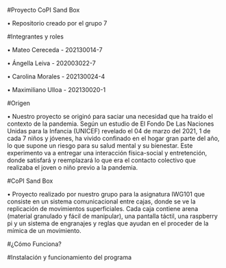 #Proyecto CoPI Sand Box

•	Repositorio creado por el grupo 7 

#Integrantes y roles

•	Mateo Cereceda - 202130014-7

•	Ángella Leiva - 202003022-7

•	Carolina Morales - 202130024-4

•	Maximiliano Ulloa - 202130020-1

#Origen

•	Nuestro proyecto se originó para saciar una necesidad que ha traído el contexto de la pandemia. Según un estudio de El Fondo De Las Naciones Unidas para la Infancia (UNICEF) revelado el 04 de marzo del 2021, 1 de cada 7 niños y jóvenes, ha vivido confinado en el hogar gran parte del año, lo que supone un riesgo para su salud mental y su bienestar. Este experimento va a entregar una interacción física-social y entretención, donde satisfará y reemplazará lo que era el contacto colectivo que realizaba el joven o niño previo a la pandemia.

#CoPI Sand Box

•	Proyecto realizado por nuestro grupo para la asignatura IWG101 que consiste en un sistema comunicacional entre cajas, donde se ve la replicación de movimientos superficiales. Cada caja contiene arena (material granulado y fácil de manipular), una pantalla táctil, una raspberry pi y un sistema de engranajes y reglas que ayudan en el proceder de la mímica de un movimiento.

#¿Cómo Funciona?

#Instalación y funcionamiento del programa

